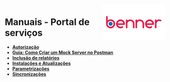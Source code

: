 <img align="right" src="src/images/benner_rgb.png" />

# Manuais - Portal de serviços

* **[Autorização](Autorização/readme.md)**
* **[Guia: Como Criar um Mock Server no Postman](GuiaMockServerPostman/readme.md)**
* **[Inclusão de relatórios](InclusaoDeRelatorios/readme.md)**
* **[Instalações e Atualizações](InstalacoesAtualizacoes/readme.md)**
* **[Parametrizações](Parametrizacoes/readme.md)**
* **[Sincronizações](Sincronizações/readme.md)**